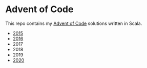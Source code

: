 # Advent of Code

This repo contains my [Advent of Code](https://adventofcode.com) solutions written in Scala.

- [2015](adventofcode/src/adventofcode/year2015)
- [2016](adventofcode/src/adventofcode/year2016)
- 2017
- 2018
- 2019
- [2020](adventofcode/src/adventofcode/year2020)